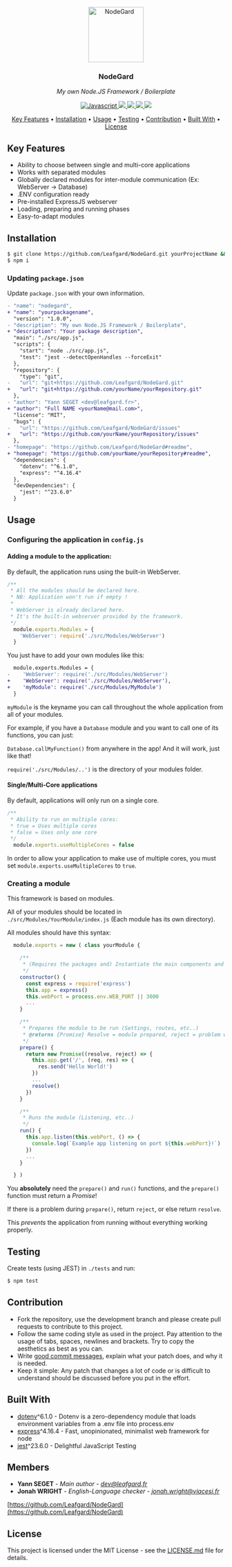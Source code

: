 <p align="center"><img src="https://image.ibb.co/mMyMQ0/NodeGard.png" height="128" alt="NodeGard"></p>
<h3 align="center">NodeGard</h3>
<p align="center"><i>My own Node.JS Framework / Boilerplate</i><p>



<p align="center">
  <a href="https://forthebadge.com">
    <img src="https://forthebadge.com/images/badges/made-with-javascript.svg"
         alt="Javascript">
  </a>
  <a href="https://forthebadge.com">
      <img src="https://forthebadge.com/images/badges/powered-by-water.svg">
  </a>
  <a href="https://github.com/Leafgard/NodeGard/issues">
      <img src="https://img.shields.io/github/issues/Leafgard/NodeGard.svg?style=for-the-badge">
  </a>
  <a href="https://github.com/Leafgard/NodeGard/stargazers">
      <img src="https://img.shields.io/github/stars/Leafgard/NodeGard.svg?style=for-the-badge">
  </a>
  <a href="https://paypal.me/Leafgard">
    <img src="https://img.shields.io/badge/$-donate-ff69b4.svg?maxAge=2592000&amp;style=for-the-badge">
  </a>
</p>

<p align="center">
  <a href="#key-features">Key Features</a> •
  <a href="#installation">Installation</a> •
  <a href="#usage">Usage</a> •
  <a href="#testing">Testing</a> •
  <a href="#contribution">Contribution</a> •
  <a href="#built-with">Built With</a> •
  <a href="#license">License</a>
</p>

## Key Features

* Ability to choose between single and multi-core applications
* Works with separated modules
* Globally declared modules for inter-module communication (Ex: WebServer -> Database)
* .ENV configuration ready
* Pre-installed ExpressJS webserver
* Loading, preparing and running phases
* Easy-to-adapt modules

## Installation

```bash
$ git clone https://github.com/Leafgard/NodeGard.git yourProjectName && cd yourProjectName
$ npm i
```

### Updating `package.json`

Update `package.json` with your own information.

```diff
- "name": "nodegard",
+ "name": "yourpackagename",
  "version": "1.0.0",
- "description": "My own Node.JS Framework / Boilerplate",
+ "description": "Your package description",
  "main": "./src/app.js",
  "scripts": {
    "start": "node ./src/app.js",
    "test": "jest --detectOpenHandles --forceExit"
  },
  "repository": {
    "type": "git",
-   "url": "git+https://github.com/Leafgard/NodeGard.git"
+   "url": "git+https://github.com/yourName/yourRepository.git"
  },
- "author": "Yann SEGET <dev@leafgard.fr>",
+ "author": "Full NAME <yourName@mail.com>",
  "license": "MIT",
  "bugs": {
-   "url": "https://github.com/Leafgard/NodeGard/issues"
+   "url": "https://github.com/yourName/yourRepository/issues"
  },
- "homepage": "https://github.com/Leafgard/NodeGard#readme",
+ "homepage": "https://github.com/yourName/yourRepository#readme",
  "dependencies": {
    "dotenv": "^6.1.0",
    "express": "^4.16.4"
  },
  "devDependencies": {
    "jest": "^23.6.0"
  }
```

## Usage

### Configuring the application in `config.js`

#### Adding a module to the application:

By default, the application runs using the built-in WebServer.

```js
/**
 * All the modules should be declared here.
 * NB: Application won't run if empty !
 * 
 * WebServer is already declared here.
 * It's the built-in webserver provided by the framework.
 */
  module.exports.Modules = {
    'WebServer': require('./src/Modules/WebServer')
  }
```

You just have to add your own modules like this:

```diff
  module.exports.Modules = {
-    'WebServer': require('./src/Modules/WebServer')
+    'WebServer': require('./src/Modules/WebServer'),
+    'myModule': require('./src/Modules/MyModule')
  }
```

`myModule` is the keyname you can call throughout the whole application from all of your modules.

For example, if you have a `Database` module and you want to call one of its functions, you can just:

`Database.callMyFunction()` from anywhere in the app! And it will work, just like that!

`require('./src/Modules/..')` is the directory of your modules folder.

#### Single/Multi-Core applications

By default, applications will only run on a single core.

```js
/**
 * Ability to run on multiple cores:
 * true = Uses multiple cores
 * false = Uses only one core
 */
  module.exports.useMultipleCores = false
```
In order to allow your application to make use of multiple cores, you must set `module.exports.useMultipleCores` to `true`.

### Creating a module

This framework is based on modules.

All of your modules should be located in `./src/Modules/YourModule/index.js` (Each module has its own directory).

All modules should have this syntax:

```js
  module.exports = new ( class yourModule {

    /**
     * (Requires the packages and) Instantiate the main components and variables
     */
    constructor() {
      const express = require('express')
      this.app = express()
      this.webPort = process.env.WEB_PORT || 3000
      ...
    }

    /**
     * Prepares the module to be run (Settings, routes, etc..)
     * @returns {Promise} Resolve = module prepared, reject = problem while preparing module
     */
    prepare() {
      return new Promise((resolve, reject) => {
        this.app.get('/', (req, res) => {
          res.send('Hello World!')
        })
        ...
        resolve()
      })
    }

    /**
     * Runs the module (Listening, etc..)
     */
    run() {
      this.app.listen(this.webPort, () => {
        console.log(`Example app listening on port ${this.webPort}!`)
      })
      ...
    }

  } )
```

You **absolutely** need the `prepare()` and `run()` functions, and the `prepare()` function must return a *Promise*!

If there is a problem during `prepare()`, return `reject`, or else return `resolve`.

This *prevents* the application from running without everything working properly.

## Testing

Create tests (using JEST) in `./tests` and run:

```bash
$ npm test
```

## Contribution

* Fork the repository, use the development branch and please create pull requests to contribute to this project.
* Follow the same coding style as used in the project. Pay attention to the
  usage of tabs, spaces, newlines and brackets. Try to copy the aesthetics as
  best as you can.
* Write [good commit messages](http://tbaggery.com/2008/04/19/a-note-about-git-commit-messages.html),
  explain what your patch does, and why it is needed.
* Keep it simple: Any patch that changes a lot of code or is difficult to
  understand should be discussed before you put in the effort.

## Built With

* [dotenv](https://www.npmjs.com/package/dotenv)^6.1.0 - Dotenv is a zero-dependency module that loads environment variables from a .env file into process.env
* [express](https://www.npmjs.com/package/express)^4.16.4 - Fast, unopinionated, minimalist web framework for node
* [jest](https://www.npmjs.com/package/jest)^23.6.0 - Delightful JavaScript Testing

## Members

* **Yann SEGET** - *Main author* - *dev@leafgard.fr*
* **Jonah WRIGHT** - *English-Language checker* - *jonah.wright@viacesi.fr*

[https://github.com/Leafgard/NodeGard](https://github.com/Leafgard/NodeGard)

## License

This project is licensed under the MIT License - see the [LICENSE.md](LICENSE.md) file for details.
